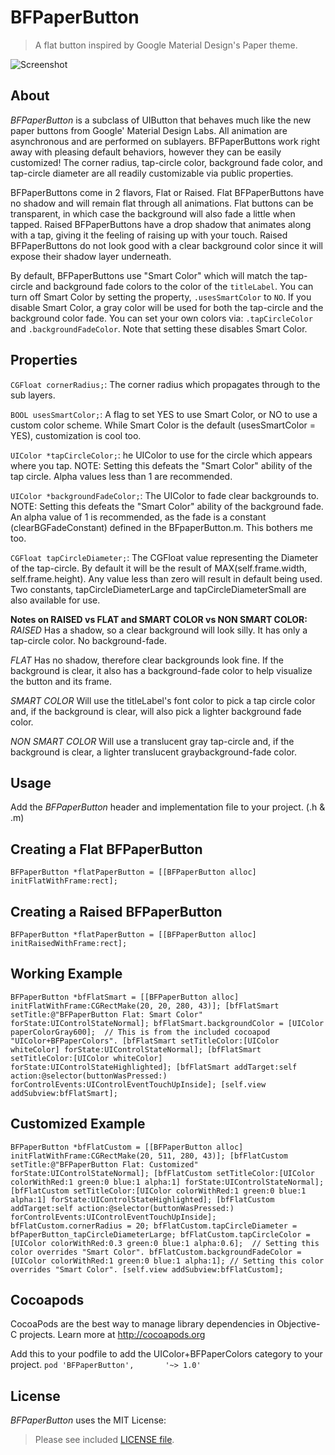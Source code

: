 BFPaperButton
=============

> A flat button inspired by Google Material Design's Paper theme.

![Screenshot](https://raw.githubusercontent.com/bfeher/BFPaperButton/master/BFPaperButtonDemoGif.gif "Screenshot")


About
---------
_BFPaperButton_ is a subclass of UIButton that behaves much like the new paper buttons from Google' Material Design Labs.
All animation are asynchronous and are performed on sublayers.
BFPaperButtons work right away with pleasing default behaviors, however they can be easily customized! The corner radius, tap-circle color, background fade color, and tap-circle diameter are all readily customizable via public properties.

BFPaperButtons come in 2 flavors, Flat or Raised. 
Flat BFPaperButtons have no shadow and will remain flat through all animations. Flat buttons can be transparent, in which case the background will also fade a little when tapped.
Raised BFPaperButtons have a drop shadow that animates along with a tap, giving it the feeling of raising up with your touch. Raised BFPaperButtons do not look good with a clear background color since it will expose their shadow layer underneath.

By default, BFPaperButtons use "Smart Color" which will match the tap-circle and background fade colors to the color of the `titleLabel`.
You can turn off Smart Color by setting the property, `.usesSmartColor` to `NO`. If you disable Smart Color, a gray color will be used for both the tap-circle and the background color fade.
You can set your own colors via: `.tapCircleColor` and `.backgroundFadeColor`. Note that setting these disables Smart Color.

## Properties
`CGFloat cornerRadius;`: The corner radius which propagates through to the sub layers.

`BOOL usesSmartColor;`: A flag to set YES to use Smart Color, or NO to use a custom color scheme. While Smart Color is the default (usesSmartColor = YES), customization is cool too.

`UIColor *tapCircleColor;`: he UIColor to use for the circle which appears where you tap. NOTE: Setting this defeats the "Smart Color" ability of the tap circle. Alpha values less than 1 are recommended.

`UIColor *backgroundFadeColor;`: The UIColor to fade clear backgrounds to. NOTE: Setting this defeats the "Smart Color" ability of the background fade. An alpha value of 1 is recommended, as the fade is a constant (clearBGFadeConstant) defined in the BFpaperButton.m. This bothers me too.

`CGFloat tapCircleDiameter;`: The CGFloat value representing the Diameter of the tap-circle. By default it will be the result of MAX(self.frame.width, self.frame.height). Any value less than zero will result in default being used. Two constants, tapCircleDiameterLarge and tapCircleDiameterSmall are also available for use.

**Notes on RAISED vs FLAT and SMART COLOR vs NON SMART COLOR:**
*RAISED*
Has a shadow, so a clear background will look silly.
It has only a tap-circle color. No background-fade.
 
*FLAT*
Has no shadow, therefore clear backgrounds look fine. If the background is clear, it also has a background-fade color to help visualize the button and its frame.

*SMART COLOR*
Will use the titleLabel's font color to pick a tap circle color and, if the background is clear, will also pick a lighter background fade color.
 
*NON SMART COLOR*
Will use a translucent gray tap-circle and, if the background is clear, a lighter translucent graybackground-fade color.


Usage
---------
Add the _BFPaperButton_ header and implementation file to your project. (.h & .m)

## Creating a Flat BFPaperButton
`BFPaperButton *flatPaperButton = [[BFPaperButton alloc] initFlatWithFrame:rect];`

## Creating a Raised BFPaperButton
`BFPaperButton *flatPaperButton = [[BFPaperButton alloc] initRaisedWithFrame:rect];`

## Working Example
`
    BFPaperButton *bfFlatSmart = [[BFPaperButton alloc] initFlatWithFrame:CGRectMake(20, 20, 280, 43)];
    [bfFlatSmart setTitle:@"BFPaperButton Flat: Smart Color" forState:UIControlStateNormal];
    bfFlatSmart.backgroundColor = [UIColor paperColorGray600];	// This is from the included cocoapod "UIColor+BFPaperColors".
    [bfFlatSmart setTitleColor:[UIColor whiteColor] forState:UIControlStateNormal];
    [bfFlatSmart setTitleColor:[UIColor whiteColor] forState:UIControlStateHighlighted];
    [bfFlatSmart addTarget:self action:@selector(buttonWasPressed:) forControlEvents:UIControlEventTouchUpInside];
    [self.view addSubview:bfFlatSmart];
`

## Customized Example
`
    BFPaperButton *bfFlatCustom = [[BFPaperButton alloc] initFlatWithFrame:CGRectMake(20, 511, 280, 43)];
    [bfFlatCustom setTitle:@"BFPaperButton Flat: Customized" forState:UIControlStateNormal];
    [bfFlatCustom setTitleColor:[UIColor colorWithRed:1 green:0 blue:1 alpha:1] forState:UIControlStateNormal];
    [bfFlatCustom setTitleColor:[UIColor colorWithRed:1 green:0 blue:1 alpha:1] forState:UIControlStateHighlighted];
    [bfFlatCustom addTarget:self action:@selector(buttonWasPressed:) forControlEvents:UIControlEventTouchUpInside];
    bfFlatCustom.cornerRadius = 20;
    bfFlatCustom.tapCircleDiameter = bfPaperButton_tapCircleDiameterLarge;
    bfFlatCustom.tapCircleColor = [UIColor colorWithRed:0.3 green:0 blue:1 alpha:0.6];  // Setting this color overrides "Smart Color".
    bfFlatCustom.backgroundFadeColor = [UIColor colorWithRed:1 green:0 blue:1 alpha:1]; // Setting this color overrides "Smart Color".
    [self.view addSubview:bfFlatCustom];
`
  




Cocoapods
-------

CocoaPods are the best way to manage library dependencies in Objective-C projects.
Learn more at http://cocoapods.org

Add this to your podfile to add the UIColor+BFPaperColors category to your project.
`pod 'BFPaperButton',       '~> 1.0'`


License
--------
_BFPaperButton_ uses the MIT License:

> Please see included [LICENSE file](https://raw.githubusercontent.com/bfeher/BFPaperButton/master/LICENSE.md).
